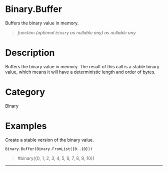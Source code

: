 ﻿# Binary.Buffer
Buffers the binary value in memory.
> _function (optional <code>binary</code> as nullable any) as nullable any_
# Description 
Buffers the binary value in memory.  The result of this call is a stable binary value, which means it will have a deterministic length and order of bytes.

# Category 
Binary
# Examples 
Create a stable version of the binary value.
```
Binary.Buffer(Binary.FromList({0..10}))
```
> #binary({0, 1, 2, 3, 4, 5, 6, 7, 8, 9, 10})
***
